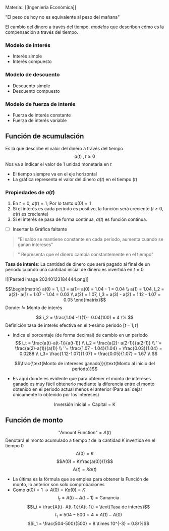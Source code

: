 Materia:: [[Ingeniería Económica]]

 "El peso de hoy no es equivalente al peso del mañana"

El cambio del dinero a través del tiempo. 
*modelos* que describen cómo es la compensación a través del tiempo. 
### Modelo de interés 
- Interés simple
- Interés compuesto
### Modelo de descuento 
- Descuento simple 
- Descuento compuesto 
### Modelo de fuerza de interés 
- Fuerza de interés constante 
- Fuerza de interés variable 
## Función de acumulación
Es la que describe el valor del dinero a través del tiempo
$$a(t)\text{   }, t \geq 0$$
Nos va a indicar el valor de 1 unidad monetaria en $t$ 


- El tiempo siempre va en el eje horizontal 
- La gráfica representa el valor del dinero $a(t)$ en el tiempo ($t$)
### Propiedades de $a(t)$
1. En $t = 0$, $a(t)= 1$; Por lo tanto $a(0) = 1$
2. Si el interés es cada periodo es positivo, la función será creciente ($i \geq 0$, $a(t)$ es creciente)
3. Si el interés se pasa de forma continua, $a(t)$ es función continua. 
 - [ ]  Insertar la Gráfica faltante 

> "El saldo se mantiene constante en cada periodo, aumenta cuando se ganan intereses"


> " Representa que el dinero cambia constantemente en el tiempo"

**Tasa de interés**: La cantidad de dinero que será pagado al final de un periodo cuando una cantidad inicial de dinero es invertida en $t= 0$

![[Pasted image 20240123184444.png]]

$$\begin{matrix}
a(0) = 1, I_1 = a(1)- a(0) = 1.04 - 1 = 0.04 \\
a(1) = 1.04, I_2 = a(2)- a(1) = 1.07 - 1.04 = 0.03 \\
a(2) = 1.07, I_3 = a(3) - a(2) = 1.12 - 1.07 = 0.05
\end{matrix}$$
Donde: 
$I =$ Monto de interés 


$$
i_2 = \frac{1.04 -1}{1}= 0.04(100) = 4 \% 
$$ 
Definición tasa de interés efectiva en el t-esimo periodo $[t-1,t]$ 
- Indica el porcentaje (de forma decimal) de cambio en un periodo 
 $$
i_t = \frac{a(t)-a(t-1)}{a(t-1)} \\
i_2 = \frac{a(2)- a(2-1)}{a(2-1)} \\
 ''= \frac{a(2)-a(1)}{a(1)} \\
''= \frac{1.07 - 1.04}{1.04} = \frac{0.03}{1.04} = 0.0288 \\
i_3= \frac{1.12-1.07}{1.07} = \frac{0.05}{1.07} = 1.67 \\
$$

$$\frac{\text{Monto de intereses ganado}}{\text{Monto al inicio del periodo}}$$
- Es aquí donde es evidente que para obtener el monto de intereses ganado es muy fácil obtenerlo mediante la diferencia entre el monto obtenido en el periodo actual menos el anterior (Para así dejar únicamente lo obtenido por los intereses) 

$$\text{Inversión inicial} = \text{Capital} = \text{K}$$
## Función de monto 
$$\text{"Amount Function"} = A(t)$$
Denotará el monto acumulado a tiempo $t$ de la cantidad $K$ invertida en el tiempo $0$ 
$$A(0)= K$$
$$A(0) = K\frac{a(0)}{1}$$
$$A(t) = Ka(t)$$
- La última es la fórmula que se emplea para obtener la Función de monto, lo anterior son solo comprobaciones
- Como $a(0) = 1 \rightarrow A(0)= Ka(0)= K$
$$ I_t = A(t)- A(t-1) = \text{Ganancia} $$
$$i_t = \frac{A(t)- A(t-1)}{A(t-1)} = \text{Tasa de interés}$$
$$I_1 = 504-500 = 4 = A(1)- A(0)$$
$$i_1 = \frac{504-500}{500} = 8 \times 10^{-3} = 0.8\%$$
